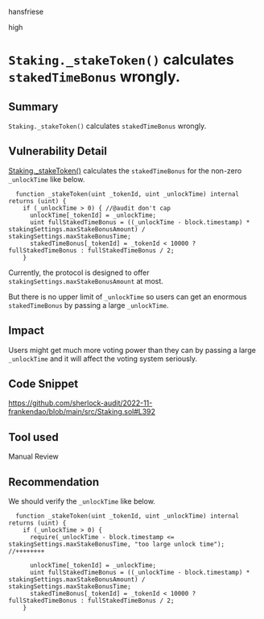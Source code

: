 hansfriese

high

# `Staking._stakeToken()` calculates `stakedTimeBonus` wrongly.

## Summary
`Staking._stakeToken()` calculates `stakedTimeBonus` wrongly.

## Vulnerability Detail
[Staking._stakeToken()](https://github.com/sherlock-audit/2022-11-frankendao/blob/main/src/Staking.sol#L389-L394) calculates the `stakedTimeBonus` for the non-zero `_unlockTime` like below.

```solidity
  function _stakeToken(uint _tokenId, uint _unlockTime) internal returns (uint) {
    if (_unlockTime > 0) { //@audit don't cap
      unlockTime[_tokenId] = _unlockTime;
      uint fullStakedTimeBonus = ((_unlockTime - block.timestamp) * stakingSettings.maxStakeBonusAmount) / stakingSettings.maxStakeBonusTime;
      stakedTimeBonus[_tokenId] = _tokenId < 10000 ? fullStakedTimeBonus : fullStakedTimeBonus / 2;
    }
```

Currently, the protocol is designed to offer `stakingSettings.maxStakeBonusAmount` at most.

But there is no upper limit of `_unlockTime` so users can get an enormous `stakedTimeBonus` by passing a large `_unlockTime`.

## Impact
Users might get much more voting power than they can by passing a large `_unlockTime` and it will affect the voting system seriously.

## Code Snippet
https://github.com/sherlock-audit/2022-11-frankendao/blob/main/src/Staking.sol#L392

## Tool used
Manual Review

## Recommendation
We should verify the `_unlockTime` like below.

```solidity
  function _stakeToken(uint _tokenId, uint _unlockTime) internal returns (uint) {
    if (_unlockTime > 0) {
      require(_unlockTime - block.timestamp <= stakingSettings.maxStakeBonusTime, "too large unlock time"); //++++++++

      unlockTime[_tokenId] = _unlockTime;
      uint fullStakedTimeBonus = ((_unlockTime - block.timestamp) * stakingSettings.maxStakeBonusAmount) / stakingSettings.maxStakeBonusTime;
      stakedTimeBonus[_tokenId] = _tokenId < 10000 ? fullStakedTimeBonus : fullStakedTimeBonus / 2;
    }
```